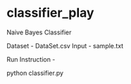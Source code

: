 classifier_play
===============

Naive Bayes Classifier

Dataset - DataSet.csv
Input - sample.txt

Run Instruction -

python classifier.py